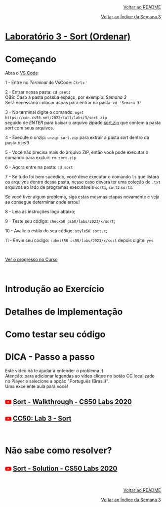 <p align="right">
   <a href="https://patyfil.github.io/cs50-cc50-harvard/">Voltar ao README</a>
</p>
<p align="right">
   <a href="https://patyfil.github.io/cs50-cc50-harvard/1-Algoritmos.html">Voltar ao Índice da Semana 3</a>
</p>

# [Laboratório 3 - Sort (Ordenar)](https://cs50.harvard.edu/x/2023/labs/3/)

# Começando  

Abra o [VS Code](https://code.cs50.io/)

1 - Entre no *Terminal* do VsCode: `Ctrl`+`'`  

2 - Entrar nessa pasta: `cd pset3`  
OBS: Caso a pasta possua espaço, por exemplo: *Semana 3*  
Será necessário colocar aspas para entrar na pasta: `cd 'Semana 3'` 

3 - No terminal digite o comando: `wget https://cdn.cs50.net/2022/fall/labs/3/sort.zip`  
seguido de *ENTER* para baixar o arquivo zipado [sort.zip](https://patyfil.github.io/cs50-cc50-harvard/semana3/sort.zip) que contem a pasta *sort* com seus arquivos.  

4 - Execute o unzip: `unzip sort.zip` para extrair a pasta *sort* dentro da pasta *pset3*.  

5 - Você não precisa mais do arquivo ZIP, então você pode executar o comando para excluir: `rm sort.zip`  

6 - Agora entre na pasta: `cd sort`  

7 - Se tudo foi bem sucedido, você deve executar o comando `ls` que listará os arquivos dentro dessa pasta, nesse caso deverá ter uma coleção de `.txt` arquivos ao lado de programas executáveis `sort1`, `sort2` `sort3`.  

Se você tiver algum problema, siga estas mesmas etapas novamente e veja se consegue determinar onde errou!

8 - Leia as instruções logo abaixo;

9 - Teste seu código: `check50 cs50/labs/2023/x/sort`;  

10 - Avalie o estilo do seu código: `style50 sort.c`;  

11 - Envie seu código: `submit50 cs50/labs/2023/x/sort` depois digite: `yes`  

&nbsp;

[Ver o progresso no Curso](https://cs50.me/cs50x)

&nbsp;

# Introdução ao Exercício  


# Detalhes de Implementação  


# Como testar seu código


# DICA - Passo a passo 

Este vídeo irá te ajudar a entender o problema ;)  
Atenção: para adicionar legendas ao vídeo clique no botão CC localizado no Player e selecione a opção "Português (Brasil)".  
Uma excelente aula para você!  
## <img src="../assets/youtube.svg" width=20 /> [Sort - Walkthrough - CS50 Labs 2020](https://youtu.be/-Bhxxw6JKKY)

## <img src="../assets/youtube.svg" width=20 /> [CC50: Lab 3 - Sort](https://youtu.be/I0czI4NM710)

&nbsp;

# Não sabe como resolver?  

## <img src="../assets/youtube.svg" width=20 /> [Sort - Solution - CS50 Labs 2020](https://youtu.be/uOYhrBs37j0)

&nbsp;

<p align="right">
   <a href="https://patyfil.github.io/cs50-cc50-harvard/">Voltar ao README</a>
</p>
<p align="right">
   <a href="https://patyfil.github.io/cs50-cc50-harvard/1-Algoritmos.html">Voltar ao Índice da Semana 3</a>
</p>